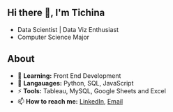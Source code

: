 ## Hi there 👋, I'm Tichina

<!--
**TichinaBuckle/TichinaBuckle** is a ✨ _special_ ✨ repository because its `README.md` (this file) appears on your GitHub profile.
-->
- Data Scientist | Data Viz Enthusiast
- Computer Science Major

## About
- 🌱 **Learning:** Front End Development
- 💬 **Langauages:** Python, SQL, JavaScript
- ⚡ **Tools:** Tableau, MySQL, Google Sheets and Excel
- 📫 **How to reach me:** [LinkedIn](https://www.linkedin.com/in/tichinabuckle/), [Email](tichinabuckle@gamil.com)
